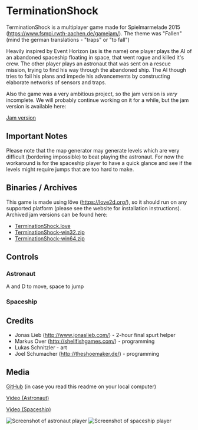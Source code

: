 # TerminationShock
TerminationShock is a multiplayer game made for Spielmarmelade 2015 (https://www.fsmpi.rwth-aachen.de/gamejam/). The theme was "Fallen" (mind the german translations - "traps" or "to fall")

Heavily inspired by Event Horizon (as is the name) one player plays the AI of an abandoned spaceship floating in space, that went rogue and killed it's crew.
The other player plays an astronaut that was sent on a rescue mission, trying to find his way through the abandoned ship. The AI though tries to foil his plans and impede his advancements by constructing elaborate networks of sensors and traps.

Also the game was a very ambitious project, so the jam version is *very* incomplete. We will probably continue working on it for a while, but the jam version is available here:

[Jam version](https://github.com/pfirsich/TerminationShock/releases/tag/v0.2-jamversion)

## Important Notes
Please note that the map generator may generate levels which are very difficult (bordering impossible) to beat playing the astronaut. For now the workaround is for the spaceship player to have a quick glance and see if the levels might require jumps that are too hard to make.

## Binaries / Archives
This game is made using löve (https://love2d.org/), so it should run on any supported platform (please see the website for installation instructions).
Archived jam versions can be found here:
* [TerminationShock.love](https://dl.dropboxusercontent.com/u/9961608/TerminationShock/Jam%20version/TerminationShock.love)
* [TerminationShock-win32.zip](https://dl.dropboxusercontent.com/u/9961608/TerminationShock/Jam%20version/TerminationShock-win32.zip)
* [TerminationShock-win64.zip](https://dl.dropboxusercontent.com/u/9961608/TerminationShock/Jam%20version/TerminationShock-win64.zip)

## Controls
### Astronaut
A and D to move, space to jump
### Spaceship


## Credits
* Jonas Lieb (http://www.jonaslieb.com/) - 2-hour final spurt helper
* Markus Over (http://shellfishgames.com/) - programming
* Lukas Schnitzler - art
* Joel Schumacher (http://theshoemaker.de/) - programming

## Media
[GitHub](https://github.com/pfirsich/TerminationShock) (in case you read this readme on your local computer)

[Video (Astronaut)](https://youtu.be/9zE_9D_5DmA)

[Video (Spaceship)](https://youtu.be/o6lwj3CFpO0)

![Screenshot of astronaut player](https://raw.githubusercontent.com/pfirsich/TerminationShock/master/media/termshock_astro.png)
![Screenshot of spaceship player](https://raw.githubusercontent.com/pfirsich/TerminationShock/master/media/termshock_ship.png)
